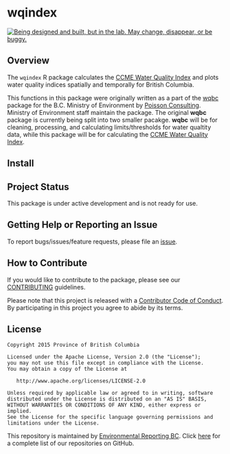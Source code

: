 
<!-- README.md is generated from README.Rmd. Please edit that file -->
wqindex
=======

<a rel="Exploration" href="https://github.com/BCDevExchange/docs/blob/master/discussion/projectstates.md"><img alt="Being designed and built, but in the lab. May change, disappear, or be buggy." style="border-width:0" src="https://assets.bcdevexchange.org/images/badges/exploration.svg" title="Being designed and built, but in the lab. May change, disappear, or be buggy." /></a>

Overview
--------

The `wqindex` R package calculates the [CCME Water Quality Index](http://www.ccme.ca/en/resources/canadian_environmental_quality_guidelines/index.html) and plots water quality indices spatially and temporally for British Columbia.

This functions in this package were originally written as a part of the [wqbc](https://github.com/bcgov/wqbc) package for the B.C. Ministry of Environment by [Poisson Consulting](http://www.poissonconsulting.ca/). Ministry of Environment staff maintain the package. The original **wqbc** package is currently being split into two smaller pacakge. **wqbc** will be for cleaning, processing, and calculating limits/thresholds for water qualtity data, while this package will be for calculating the [CCME Water Quality Index](http://www.ccme.ca/en/resources/canadian_environmental_quality_guidelines/index.html).

Install
-------

Project Status
--------------

This package is under active development and is not ready for use.

Getting Help or Reporting an Issue
----------------------------------

To report bugs/issues/feature requests, please file an [issue](https://github.com/bcgov/wqindex/issues/).

How to Contribute
-----------------

If you would like to contribute to the package, please see our [CONTRIBUTING](CONTRIBUTING.md) guidelines.

Please note that this project is released with a [Contributor Code of Conduct](CODE_OF_CONDUCT.md). By participating in this project you agree to abide by its terms.

License
-------

    Copyright 2015 Province of British Columbia

    Licensed under the Apache License, Version 2.0 (the "License");
    you may not use this file except in compliance with the License.
    You may obtain a copy of the License at 

       http://www.apache.org/licenses/LICENSE-2.0

    Unless required by applicable law or agreed to in writing, software
    distributed under the License is distributed on an "AS IS" BASIS,
    WITHOUT WARRANTIES OR CONDITIONS OF ANY KIND, either express or implied.
    See the License for the specific language governing permissions and
    limitations under the License.

This repository is maintained by [Environmental Reporting BC](http://www2.gov.bc.ca/gov/content?id=FF80E0B985F245CEA62808414D78C41B). Click [here](https://github.com/bcgov/EnvReportBC-RepoList) for a complete list of our repositories on GitHub.
